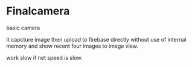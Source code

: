 # Finalcamera
basic camera

It capcture image then upload to firebase directly without use of internal memory
and show recent four images to image view.

work slow if net speed is slow.
